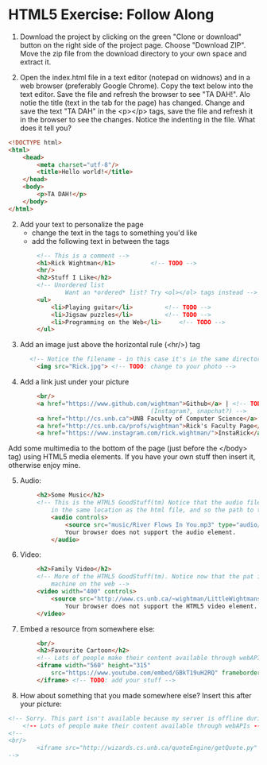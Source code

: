 # HTML5 Exercise: Follow Along

1. Download the project by clicking on the green "Clone or download" button on the right side of the project page. Choose "Download ZIP".  Move the zip file from the download directory to your own space and extract it.

2. Open the index.html file in a text editor (notepad on widnows) and in a web browser (preferably Google Chrome). Copy the text below into the text editor. Save the file and refresh the browser to see "TA DAH!". Alo notie the title (text in the tab for the page) has changed. Change and save the text "TA DAH" in the &lt;p&gt;&lt;/p&gt; tags, save the file and refresh it in the browser to see the changes. Notice the indenting in the file. What does it tell you?
```html
<!DOCTYPE html>
<html>
	<head>
		<meta charset="utf-8"/>
		<title>Hello world!</title>
	</head>
	<body>
		<p>TA DAH!</p>
	</body>
</html>
```
2. Add your text to personalize the page
	- change the text in the <title></title> tags to something you'd like
	- add the following text in between the <body></body> tags
```html
		<!-- This is a comment -->
		<h1>Rick Wightman</h1>			<!-- TODO -->
		<hr/>
		<h2>Stuff I Like</h2>
		<!-- Unordered list
      			Want an *ordered* list? Try <ol></ol> tags instead -->
		<ul>
			<li>Playing guitar</li>			<!-- TODO -->
			<li>Jigsaw puzzles</li>			<!-- TODO -->
			<li>Programming on the Web</li>		<!-- TODO -->
		</ul>
```
3. Add an image just above the horizontal rule (&lt;hr/&gt;) tag
```html
	  <!-- Notice the filename - in this case it's in the same directory as the web page -->
		<img src="Rick.jpg"> <!-- TODO: change to your photo -->
```
4. Add a link just under your picture
```html
	  	<br/>
		<a href="https://www.github.com/wightman">Github</a> | <!-- TODO: add your stuff
										(Instagram?, snapchat?) -->
		<a href="http://cs.unb.ca">UNB Faculty of Computer Science</a> |
		<a href="http://cs.unb.ca/profs/wightman">Rick's Faculty Page</a>
		<a href="https://www.instagram.com/rick.wightman/">InstaRick</a>
```
Add some multimedia to the bottom of the page (just before the &lt;/body&gt; tag) using HTML5 media elements. 
If you have your own stuff then insert it, otherwise enjoy mine.

5. Audio:
```html
		<h2>Some Music</h2>
		<!-- This is the HTML5 GoodStuff(tm) Notice that the audio file is inside a folder named "music"
			in the same location as the html file, and so the path to the file reflects this -->
			<audio controls>
				<source src="music/River Flows In You.mp3" type="audio/mpeg">
				Your browser does not support the audio element.
			</audio>
```
6. Video:
```html
		<h2>Family Video</h2>
		<!-- More of the HTML5 GoodStuff(tm). Notice now that the pat is an address (URL) since it's on another 
			machine on the web -->
		<video width="400" controls>
			<source src="http://www.cs.unb.ca/~wightman/LittleWightmansDancing.mp4" type="video/mp4">
				Your browser does not support the HTML5 video element. <!-- TODO: add your stuff -->
		</video>
```
7. Embed a resource from somewhere else:
```html
		<br/>
		<h2>Favourite Cartoon</h2>
		<!-- Lots of people make their content available through webAPIs -->
		<iframe width="560" height="315" 
			src="https://www.youtube.com/embed/GBkT19uH2RQ" frameborder="0" allowfullscreen>
		</iframe> <!-- TODO: add your stuff -->
```

8. How about something that you made somewhere else? Insert this after your picture:
```html
<!-- Sorry. This part isn't available because my server is offline during these weird times. Darn you COVID-19!
	<!-- Lots of people make their content available through webAPIs -- even me! -->
<!--
<br/>
		<iframe src="http://wizards.cs.unb.ca/quoteEngine/getQuote.py" frameborder="0"></iframe>
-->
```

